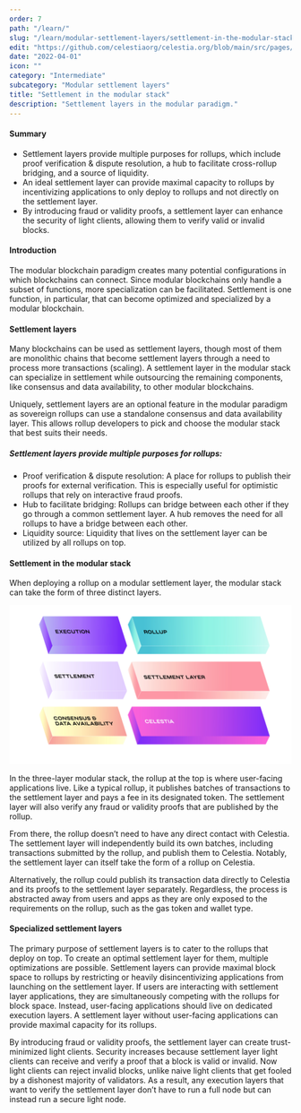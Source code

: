 ```yaml
---
order: 7
path: "/learn/"
slug: "/learn/modular-settlement-layers/settlement-in-the-modular-stack"
edit: "https://github.com/celestiaorg/celestia.org/blob/main/src/pages/markdown-pages/learn/modular%20settlement%20layers-settlement%20in%20the%20modular%20stack.md"
date: "2022-04-01"
icon: ""
category: "Intermediate"
subcategory: "Modular settlement layers"
title: "Settlement in the modular stack"
description: "Settlement layers in the modular paradigm."
---
```


<head>
  <meta name="twitter:card" content="summary_large_image">
  <meta name="twitter:site" content="@CelestiaOrg">
  <meta name="twitter:creator" content="@likebeckett">
  <meta name="twitter:title" content="Settlement in the Modular Stack">
  <meta name="twitter:description" content="A look at how settlement layers work in the modular paradigm.">
  <meta name="twitter:image" content="https://raw.githubusercontent.com/celestiaorg/celestia.org/main/src/pages/markdown-pages/learn/images/learn-modular-twitter-card.png">
<head/>

#### Summary 
* Settlement layers provide multiple purposes for rollups, which include proof verification & dispute resolution, a hub to facilitate cross-rollup bridging, and a source of liquidity.
* An ideal settlement layer can provide maximal capacity to rollups by incentivizing applications to only deploy to rollups and not directly on the settlement layer.
* By introducing fraud or validity proofs, a settlement layer can enhance the security of light clients, allowing them to verify valid or invalid blocks.

#### Introduction
The modular blockchain paradigm creates many potential configurations in which blockchains can connect. Since modular blockchains only handle a subset of functions, more specialization can be facilitated. Settlement is one function, in particular, that can become optimized and specialized by a modular blockchain. 

#### Settlement layers
Many blockchains can be used as settlement layers, though most of them are monolithic chains that become settlement layers through a need to process more transactions (scaling). A settlement layer in the modular stack can specialize in settlement while outsourcing the remaining components, like consensus and data availability, to other modular blockchains.

Uniquely, settlement layers are an optional feature in the modular paradigm as sovereign rollups can use a standalone consensus and data availability layer. This allows rollup developers to pick and choose the modular stack that best suits their needs.

##### Settlement layers provide multiple purposes for rollups:
* Proof verification & dispute resolution: A place for rollups to publish their proofs for external verification. This is especially useful for optimistic rollups that rely on interactive fraud proofs.
* Hub to facilitate bridging: Rollups can bridge between each other if they go through a common settlement layer. A hub removes the need for all rollups to have a bridge between each other.
* Liquidity source: Liquidity that lives on the settlement layer can be utilized by all rollups on top.

#### Settlement in the modular stack
When deploying a rollup on a modular settlement layer, the modular stack can take the form of three distinct layers.

![GATSBY_EMPTY_ALT](./images/modular-stack.png)

In the three-layer modular stack, the rollup at the top is where user-facing applications live. Like a typical rollup, it publishes batches of transactions to the settlement layer and pays a fee in its designated token. The settlement layer will also verify any fraud or validity proofs that are published by the rollup.

From there, the rollup doesn’t need to have any direct contact with Celestia. The settlement layer will independently build its own batches, including transactions submitted by the rollup, and publish them to Celestia. Notably, the settlement layer can itself take the form of a rollup on Celestia.  

Alternatively, the rollup could publish its transaction data directly to Celestia and its proofs to the settlement layer separately. Regardless, the process is abstracted away from users and apps as they are only exposed to the requirements on the rollup, such as the gas token and wallet type.

#### Specialized settlement layers
The primary purpose of settlement layers is to cater to the rollups that deploy on top. To create an optimal settlement layer for them, multiple optimizations are possible. Settlement layers can provide maximal block space to rollups by restricting or heavily disincentivizing applications from launching on the settlement layer. If users are interacting with settlement layer applications, they are simultaneously competing with the rollups for block space. Instead, user-facing applications should live on dedicated execution layers. A settlement layer without user-facing applications can provide maximal capacity for its rollups.

By introducing fraud or validity proofs, the settlement layer can create trust-minimized light clients. Security increases because settlement layer light clients can receive and verify a proof that a block is valid or invalid. Now light clients can reject invalid blocks, unlike naive light clients that get fooled by a dishonest majority of validators. As a result, any execution layers that want to verify the settlement layer don’t have to run a full node but can instead run a secure light node.

